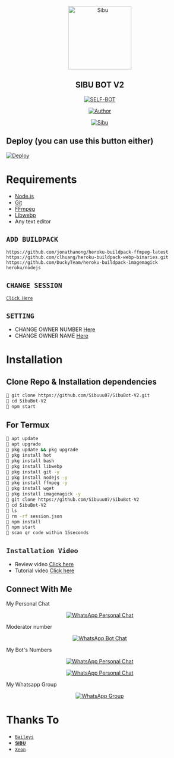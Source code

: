 <div align="center">
<img src="https://static.wikia.nocookie.net/naruto/images/2/27/Kakashi_Hatake.png/revision/latest?cb=20170628120149?format=jpg&name=900" alt="Sibu" width="170" />

## SIBU BOT V2

</div>

<p align="center">
<a href="##"><img title="SELF-BOT" src="https://img.shields.io/static/v1?label=Language&message=English&color=blue"></a>
</p>
<p align="center">
  <a href="https://github.com/Sibuuu07"><img title="Author" src="https://img.shields.io/badge/Author-𝐒𝐈𝐁𝐔-blue.svg?style=for-the-badge&logo=github" /></a>
</p>
<p align="center">
<a href="#"><img title="Sibu" src="https://img.shields.io/static/v1?label=WHATSAPP&message=Automated-Bot&color=blue"></a>
</p>

## Deploy (you can use this button either)
[![Deploy](https://www.herokucdn.com/deploy/button.svg)](https://heroku.com/deploy?template=https://github.com/Abdullhaqwef/SibuBot-V2/)

# Requirements
* [Node.js](https://nodejs.org/en/)
* [Git](https://git-scm.com/downloads)
* [FFmpeg](https://github.com/BtbN/FFmpeg-Builds/releases/download/autobuild-2020-12-08-13-03/ffmpeg-n4.3.1-26-gca55240b8c-win64-gpl-4.3.zip)
* [Libwebp](https://developers.google.com/speed/webp/download)
* Any text editor

## `ADD BUILDPACK`

```
https://github.com/jonathanong/heroku-buildpack-ffmpeg-latest
https://github.com/clhuang/heroku-buildpack-webp-binaries.git
https://github.com/DuckyTeam/heroku-buildpack-imagemagick
heroku/nodejs
```

## `CHANGE SESSION`

[`Click Here`](https://github.com/Sibuuu07/SibuBot-V2/blob/master/session.json#L1)

## `SETTING`

- CHANGE OWNER NUMBER [Here](https://github.com/Sibuuu07/SibuBot-V2/blob/master/settings.json#L10)
- CHANGE OWNER NAME [Here](https://github.com/Sibuuu07/SibuBot-V2/blob/master/settings.json#L12)

# Installation
## Clone Repo & Installation dependencies
```bash
🦄 git clone https://github.com/Sibuuu07/SibuBot-V2.git
🦄 cd SibuBot-V2
🦄 npm start
```
## For Termux
```bash
🦄 apt update
🦄 apt upgrade
🦄 pkg update && pkg upgrade 
🦄 pkg install hot
🦄 pkg install bash
🦄 pkg install libwebp
🦄 pkg install git -y
🦄 pkg install nodejs -y 
🦄 pkg install ffmpeg -y 
🦄 pkg install wget
🦄 pkg install imagemagick -y
🦄 git clone https://github.com/Sibuuu07/SibuBot-V2
🦄 cd SibuBot-V2
🦄 ls
🦄 rm -rf session.json
🦄 npm install
🦄 npm start
🦄 scan qr code within 15seconds
```
## `Installation Video`
- Review video [Click here](https://youtu.be/zXvwqA8LvTw)
- Tutorial video [Click here](https://youtu.be/B7DN5miMS3k)
## Connect With Me
My Personal Chat
<p align="center">
 <a href="https://wa.me/+919337956084"><img alt="WhatsApp Personal Chat" src="https://img.shields.io/badge/WhatsApp-25D366?style=for-the-badge&logo=whatsapp&logoColor=black"/></a>
</p>

Moderator number
<p align="center">
 <a href="https://wa.me/+16149448340?text=Hy%20Buddy"><img alt="WhatsApp Bot Chat" src="https://img.shields.io/badge/WhatsApp-Moderator-25D366?style=for-the-badge&logoColor=black"/></a>
</p>

My Bot's Numbers
<p align="center">
 <a href="https://Wa.me/+14106347865?text=.help"><img alt="WhatsApp Personal Chat" src="https://img.shields.io/badge/WhatsApp-Bot-25D366?style=for-the-badge&logo=whatsapp-Bot&logoColor=black"/></a>
</p>
<p align="center">
 <a href="https://Wa.me/+13433418630?text=.help"><img alt="WhatsApp Personal Chat" src="https://img.shields.io/badge/WhatsApp-Bot-25D366?style=for-the-badge&logo=whatsapp-Bot&logoColor=black"/></a>
</p>

My Whatsapp Group
<p align="center">
 <a href="https://chat.whatsapp.com/Ifa5o3oMZtWJJC6rW3Bew6"><img alt="WhatsApp Group" src="https://img.shields.io/badge/WhatsApp-Group-25D366?style=for-the-badge&logoColor=black"/></a>
</p>

# Thanks To
* [`Baileys`](https://github.com/adiwajshing/Baileys)
* [`𝐒𝐈𝐁𝐔`](https://github.com/Sibuuu07)
* [`Xeon`](https://github.com/DGXeon)
